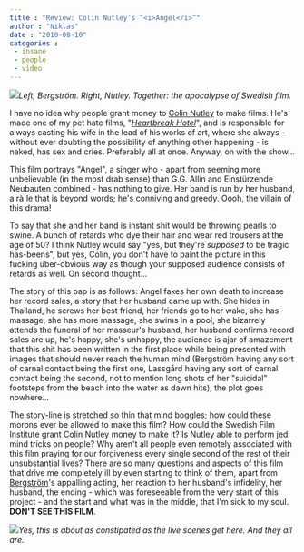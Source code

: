 ```yaml
---
title : "Review: Colin Nutley’s ”<i>Angel</i>”"
author : "Niklas"
date : "2010-08-10"
categories : 
 - insane
 - people
 - video
---
```


[![](http://imgs.sthlmsfinest.com/imageGalleryImages/scaled/215506_729_488_1.jpg)](http://imgs.sthlmsfinest.com/imageGalleryImages/scaled/215506_729_488_1.jpg)_Left, Bergström. Right, Nutley. Together: the apocalypse of Swedish film._

I have no idea why people grant money to [Colin Nutley](http://en.wikipedia.org/wiki/Colin%20Nutley) to make films. He's made one of my pet hate films, "_[Heartbreak Hotel](http://www.imdb.com/title/tt0785002/)_", and is responsible for always casting his wife in the lead of his works of art, where she always - without ever doubting the possibility of anything other happening - is naked, has sex and cries. Preferably all at once. Anyway, on with the show...

This film portrays "Angel", a singer who - apart from seeming more unbelievable (in the most drab sense) than G.G. Allin and Einstürzende Neubauten combined - has nothing to give. Her band is run by her husband, a rà´le that is beyond words; he's conniving and greedy. Oooh, the villain of this drama!

To say that she and her band is instant shit would be throwing pearls to swine. A bunch of retards who dye their hair and wear red trousers at the age of 50? I think Nutley would say "yes, but they're _supposed_ to be tragic has-beens", but yes, Colin, you don't have to paint the picture in this fucking über-obvious way as though your supposed audience consists of retards as well. On second thought...

The story of this pap is as follows: Angel fakes her own death to increase her record sales, a story that her husband came up with. She hides in Thailand, he screws her best friend, her friends go to her wake, she has massage, she has more massage, she swims in a pool, she bizarrely attends the funeral of her masseur's husband, her husband confirms record sales are up, he's happy, she's unhappy, the audience is ajar of amazement that this shit has been written in the first place while being presented with images that should never reach the human mind (Bergström having any sort of carnal contact being the first one, Lassgård having any sort of carnal contact being the second, not to mention long shots of her "suicidal" footsteps from the beach into the water as dawn hits), the plot goes nowhere...

The story-line is stretched so thin that mind boggles; how could these morons ever be allowed to make this film? How could the Swedish Film Institute grant Colin Nutley money to make it? Is Nutley able to perform jedi mind tricks on people? Why aren't all people even remotely associated with this film praying for our forgiveness every single second of the rest of their unsubstantial lives? There are so many questions and aspects of this film that drive me completely ill by even starting to think of them, apart from [Bergström](http://www.imdb.com/name/nm0075087/)'s appalling acting, her reaction to her husband's infidelity, her husband, the ending - which was foreseeable from the very start of this project - and the start and what was in the middle, that I'm sick to my soul. **DON'T SEE THIS FILM**.

[![](http://hd.se/multimedia/archive/00194/Angel_Helena_ANGEL__194988d.jpg)](http://hd.se/multimedia/archive/00194/Angel_Helena_ANGEL__194988d.jpg)_Yes, this is about as constipated as the live scenes get here. And they all are._
